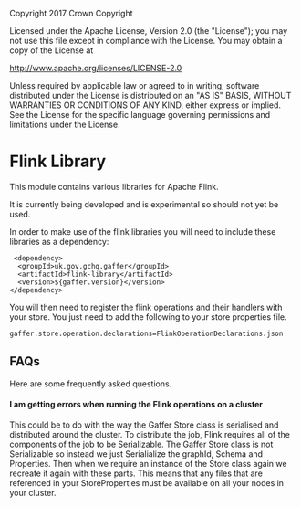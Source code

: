 Copyright 2017 Crown Copyright

Licensed under the Apache License, Version 2.0 (the "License");
you may not use this file except in compliance with the License.
You may obtain a copy of the License at

  http://www.apache.org/licenses/LICENSE-2.0

Unless required by applicable law or agreed to in writing, software
distributed under the License is distributed on an "AS IS" BASIS,
WITHOUT WARRANTIES OR CONDITIONS OF ANY KIND, either express or implied.
See the License for the specific language governing permissions and
limitations under the License.


Flink Library
============
This module contains various libraries for Apache Flink.

It is currently being developed and is experimental so should not yet be used.

In order to make use of the flink libraries you will need to include these libraries as a dependency:

```
 <dependency>
  <groupId>uk.gov.gchq.gaffer</groupId>
  <artifactId>flink-library</artifactId>
  <version>${gaffer.version}</version>
</dependency>
```

You will then need to register the flink operations and their handlers with your store.
You just need to add the following to your store properties file.
```
gaffer.store.operation.declarations=FlinkOperationDeclarations.json
```


## FAQs
Here are some frequently asked questions.

#### I am getting errors when running the Flink operations on a cluster
This could be to do with the way the Gaffer Store class is serialised and distributed
around the cluster. To distribute the job, Flink requires all of the components of
the job to be Serializable. The Gaffer Store class is not Serializable so instead
we just Serialialize the graphId, Schema and Properties. Then when we require an
instance of the Store class again we recreate it again with these parts.
This means that any files that are referenced in your StoreProperties must be 
available on all your nodes in your cluster.